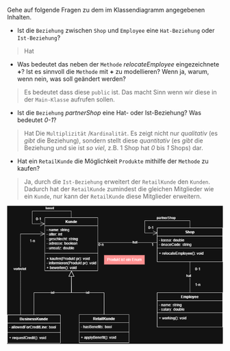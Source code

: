 ﻿Gehe auf folgende Fragen zu dem im Klassendiagramm angegebenen Inhalten.
* Ist die ``Beziehung`` zwischen ``Shop`` und ``Employee`` eine ``Hat-Beziehung`` oder ``Ist-Beziehung``?
> Hat

* Was bedeutet das neben der ``Methode`` *relocateEmployee* eingezeichnete **+**? Ist es sinnvoll die ``Methode`` mit **+** zu modellieren? Wenn ja, warum, wenn nein, was soll geändert werden?
> Es bedeutet dass diese ``public`` ist. Das macht Sinn wenn wir diese in der ``Main-Klasse`` aufrufen sollen. 

* Ist die ``Beziehung`` *partnerShop* eine Hat- oder Ist-Beziehung? Was bedeutet *0-1*?
> Hat
> Die ``Multiplizität`` /``Kardinalität``. Es zeigt nicht nur *qualitativ* (es *gibt* die Beziehung), sondern stellt diese *quantitativ* (es *gibt* die Beziehung und sie ist *so viel*, z.B. 1 Shop hat *0* bis *1* Shops) dar.

* Hat ein ``RetailKunde`` die Möglichkeit ``Produkte`` mithilfe der ``Methode``  zu kaufen?
> Ja, durch die ``Ist-Beziehung`` erweitert der ``RetailKunde`` den ``Kunden``. Dadurch hat der ``RetailKunde`` zumindest die gleichen Mitglieder wie ein ``Kunde``, nur kann der ``RetailKunde`` diese Mitglieder erweitern. 

![alt](https://raw.githubusercontent.com/MrStrelow/BBRZ/refs/heads/main/JET/modul_1_grundlagen/ModulTest/VergangeneTests/ModulTest_AP10_2025_04/exam_dark.png)